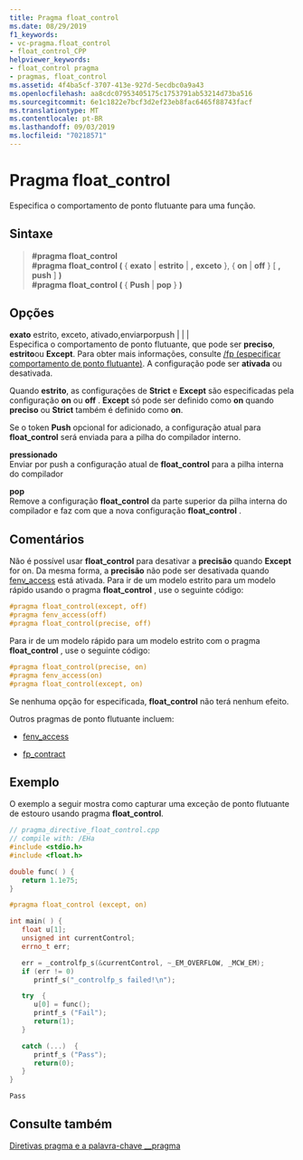 ```yaml
---
title: Pragma float_control
ms.date: 08/29/2019
f1_keywords:
- vc-pragma.float_control
- float_control_CPP
helpviewer_keywords:
- float_control pragma
- pragmas, float_control
ms.assetid: 4f4ba5cf-3707-413e-927d-5ecdbc0a9a43
ms.openlocfilehash: aa8cdc07953405175c1753791ab53214d73ba516
ms.sourcegitcommit: 6e1c1822e7bcf3d2ef23eb8fac6465f88743facf
ms.translationtype: MT
ms.contentlocale: pt-BR
ms.lasthandoff: 09/03/2019
ms.locfileid: "70218571"
---
```

# <a name="float_control-pragma"></a>Pragma float_control

Especifica o comportamento de ponto flutuante para uma função.

## <a name="syntax"></a>Sintaxe

> **#pragma float_control**\
> **#pragma float_control (** { **exato** | **estrito** |  **,** **exceto** }, { **on** | **off** } [ **, push** ] **)** \
> **#pragma float_control (** { **Push** | **pop** } **)**

## <a name="options"></a>Opções

**exato** estrito, exceto, ativado,enviarporpush |  |  | \
Especifica o comportamento de ponto flutuante, que pode ser **preciso**, **estrito**ou **Except**. Para obter mais informações, consulte [/fp (especificar comportamento de ponto flutuante)](../build/reference/fp-specify-floating-point-behavior.md). A configuração pode ser **ativada** ou desativada.

Quando **estrito**, as configurações de **Strict** e **Except** são especificadas pela configuração **on** ou **off** . **Except** só pode ser definido como **on** quando **preciso** ou **Strict** também é definido como **on**.

Se o token **Push** opcional for adicionado, a configuração atual para **float_control** será enviada para a pilha do compilador interno.

**pressionado**\
Enviar por push a configuração atual de **float_control** para a pilha interna do compilador

**pop**\
Remove a configuração **float_control** da parte superior da pilha interna do compilador e faz com que a nova configuração **float_control** .

## <a name="remarks"></a>Comentários

Não é possível usar **float_control** para desativar a **precisão** quando **Except** for on. Da mesma forma, a **precisão** não pode ser desativada quando [fenv_access](../preprocessor/fenv-access.md) está ativada. Para ir de um modelo estrito para um modelo rápido usando o pragma **float_control** , use o seguinte código:

```cpp
#pragma float_control(except, off)
#pragma fenv_access(off)
#pragma float_control(precise, off)
```

Para ir de um modelo rápido para um modelo estrito com o pragma **float_control** , use o seguinte código:

```cpp
#pragma float_control(precise, on)
#pragma fenv_access(on)
#pragma float_control(except, on)
```

Se nenhuma opção for especificada, **float_control** não terá nenhum efeito.

Outros pragmas de ponto flutuante incluem:

- [fenv_access](../preprocessor/fenv-access.md)

- [fp_contract](../preprocessor/fp-contract.md)

## <a name="example"></a>Exemplo

O exemplo a seguir mostra como capturar uma exceção de ponto flutuante de estouro usando pragma **float_control**.

```cpp
// pragma_directive_float_control.cpp
// compile with: /EHa
#include <stdio.h>
#include <float.h>

double func( ) {
   return 1.1e75;
}

#pragma float_control (except, on)

int main( ) {
   float u[1];
   unsigned int currentControl;
   errno_t err;

   err = _controlfp_s(&currentControl, ~_EM_OVERFLOW, _MCW_EM);
   if (err != 0)
      printf_s("_controlfp_s failed!\n");

   try  {
      u[0] = func();
      printf_s ("Fail");
      return(1);
   }

   catch (...)  {
      printf_s ("Pass");
      return(0);
   }
}
```

```Output
Pass
```

## <a name="see-also"></a>Consulte também

[Diretivas pragma e a palavra-chave __pragma](../preprocessor/pragma-directives-and-the-pragma-keyword.md)

